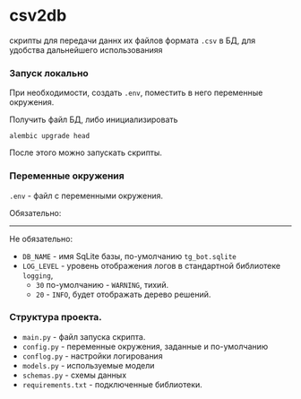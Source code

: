 # csv2db
 скрипты для передачи даннх их файлов формата `.csv` в БД, для удобства дальнейшего использованияя


### Запуск локально

При необходимости, создать `.env`, поместить в него переменные окружения.

Получить файл БД, либо инициализировать
```console
alembic upgrade head
```
После этого можно запускать скрипты.


### Переменные окружения

`.env` - файл с переменными окружения.

Обязательно:
- ---

Не обязательно:
- `DB_NAME`  - имя SqLite базы, по-умолчанию `tg_bot.sqlite`
- `LOG_LEVEL` - уровень отображения логов в стандартной библиотеке `logging`, 
  - `30` по-умолчанию - `WARNING`, тихий. 
  - `20` - `INFO`, будет отображать дерево решений.


### Структура проекта.

- `main.py` - файл запуска скрипта. 
- `config.py` - переменные окружения, заданные и по-умолчанию
- `conflog.py` - настройки логирования
- `models.py` - используемые модели
- `schemas.py` - схемы данных
- `requirements.txt` - подключенные библиотеки.
